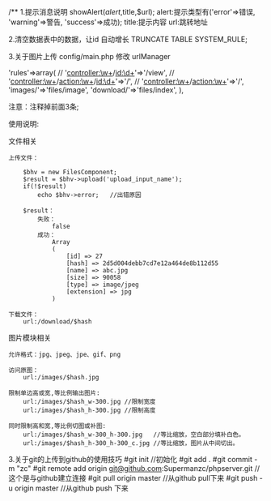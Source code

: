 /**
1.提示消息说明
showAlert($alert,$title,$url);
alert:提示类型有('error'=>错误, 'warning'=>警告, 'success'=>成功);
title:提示内容
url:跳转地址

2.清空数据表中的数据，让id 自动增长
TRUNCATE TABLE SYSTEM_RULE;

3.关于图片上传
config/main.php 修改 urlManager

'rules'=>array(
//    '<controller:\w+>/<id:\d+>'=>'<controller>/view',
//    '<controller:\w+>/<action:\w+>/<id:\d+>'=>'<controller>/<action>',
//    '<controller:\w+>/<action:\w+>'=>'<controller>/<action>',
      'images/<name>'=>'files/image',
      'download/<name>'=>'files/index',
),

注意：注释掉前面3条;

使用说明:

文件相关

	上传文件：

		$bhv = new FilesComponent;
		$result = $bhv->upload('upload_input_name');
		if(!$result)
			echo $bhv->error;	//出错原因

		$result：
			失败：
				false
			成功：
				Array
				(
					[id] => 27
					[hash] => 2d5d004debb7cd7e12a464de8b112d55
					[name] => abc.jpg
					[size] => 90058
					[type] => image/jpeg
					[extension] => jpg
				)

	下载文件：
		url:/download/$hash

图片模块相关

	允许格式：jpg、jpeg、jpe、gif、png

	访问原图：
		url:/images/$hash.jpg

	限制单边高或宽,等比例输出图片:
		url:/images/$hash_w-300.jpg	//限制宽度
		url:/images/$hash_h-300.jpg //限制高度

	同时限制高和宽,等比例切图或补图:
		url:/images/$hash_w-300_h-300.jpg	//等比缩放，空白部分填补白色。
		url:/images/$hash_h-300_h-300_c.jpg //等比缩放，图片从中间切出。

3.关于git的上传到github的使用技巧
#git init //初始化
#git add .
#git commit -m "zc"
#git remote add origin git@github.com:Supermanzc/phpserver.git  //这个是与github建立连接
#git pull origin master //从github pull下来
#git push -u origin master //从github push 下来



